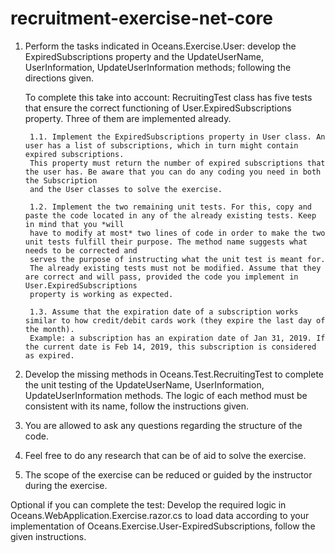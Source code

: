 # recruitment-exercise-net-core
1. Perform the tasks indicated in Oceans.Exercise.User: develop the ExpiredSubscriptions property and the UpdateUserName, UserInformation, UpdateUserInformation methods; following the directions given.

     To complete this take into account:
        RecruitingTest class has five tests that ensure the correct functioning of User.ExpiredSubscriptions property. Three of them are implemented already.

        1.1. Implement the ExpiredSubscriptions property in User class. An user has a list of subscriptions, which in turn might contain expired subscriptions.
        This property must return the number of expired subscriptions that the user has. Be aware that you can do any coding you need in both the Subscription
        and the User classes to solve the exercise.

        1.2. Implement the two remaining unit tests. For this, copy and paste the code located in any of the already existing tests. Keep in mind that you *will
        have to modify at most* two lines of code in order to make the two unit tests fulfill their purpose. The method name suggests what needs to be corrected and
        serves the purpose of instructing what the unit test is meant for.
        The already existing tests must not be modified. Assume that they are correct and will pass, provided the code you implement in User.ExpiredSubscriptions
        property is working as expected.

        1.3. Assume that the expiration date of a subscription works similar to how credit/debit cards work (they expire the last day of the month).
        Example: a subscription has an expiration date of Jan 31, 2019. If the current date is Feb 14, 2019, this subscription is considered as expired.

2. Develop the missing methods in Oceans.Test.RecruitingTest to complete the unit testing of the UpdateUserName, UserInformation, UpdateUserInformation methods. The logic of each method must be consistent with its name, follow the instructions given.

3. You are allowed to ask any questions regarding the structure of the code.

4. Feel free to do any research that can be of aid to solve the exercise.

5. The scope of the exercise can be reduced or guided by the instructor during the exercise.

Optional if you can complete the test:
Develop the required logic in Oceans.WebApplication.Exercise.razor.cs to load data according to your implementation of Oceans.Exercise.User-ExpiredSubscriptions, follow the given instructions.
